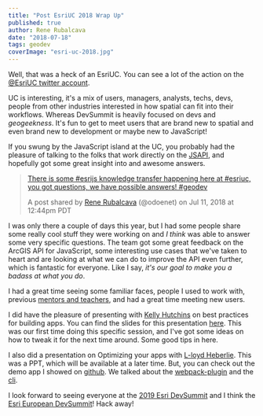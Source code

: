 ```yaml
---
title: "Post EsriUC 2018 Wrap Up"
published: true
author: Rene Rubalcava
date: "2018-07-18"
tags: geodev
coverImage: "esri-uc-2018.jpg"
---
```


Well, that was a heck of an EsriUC. You can see a lot of the action on the [@EsriUC twitter account](https://twitter.com/EsriUC).

UC is interesting, it's a mix of users, managers, analysts, techs, devs, people from other industries interested in how spatial can fit into their workflows. Whereas DevSummit is heavily focused on devs and _geogeekness_. It's fun to get to meet users that are brand new to spatial and even brand new to development or maybe new to JavaScript!

If you swung by the JavaScript island at the UC, you probably had the pleasure of talking to the folks that work directly on the [JSAPI](https://developers.arcgis.com/javascript/), and hopefully got some great insight into and awesome answers.

> [There is some #esrijs knowledge transfer happening here at #esriuc, you got questions, we have possible answers! #geodev](https://www.instagram.com/p/BlGoOKlAWmu/)
> 
> A post shared by [Rene Rubalcava](https://www.instagram.com/odoenet/) (@odoenet) on Jul 11, 2018 at 12:44pm PDT

<script async defer="" src="//www.instagram.com/embed.js"></script>

I was only there a couple of days this year, but I had some people share some really cool stuff they were working on and _I think_ was able to answer some very specific questions. The team got some great feedback on the ArcGIS API for JavaScript, some interesting use cases that we've taken to heart and are looking at what we can do to improve the API even further, which is fantastic for everyone. Like I say, _it's our goal to make you a badass at what you do_.

I had a great time seeing some familiar faces, people I used to work with, previous [mentors and teachers](https://twitter.com/RHCGIS), and had a great time meeting new users.

I did have the pleasure of presenting with [Kelly Hutchins](https://twitter.com/odoenet/status/1017856651058036736) on best practices for building apps. You can find the slides for this presentation [here](https://odoe.github.io/presentations/2018-UC/jsapi-best-practices/slides/#/). This was our first time doing this specific session, and I've got some ideas on how to tweak it for the next time around. Some good tips in here.

I also did a presentation on Optimizing your apps with [L-loyd Heberlie](https://twitter.com/lheberlie). This was a PPT, which will be available at a later time. But, you can check out the demo app I showed on [github](https://github.com/odoe/arcgis-pwa). We talked about the [webpack-plugin](https://github.com/esri/arcgis-webpack-plugin) and the [cli](https://github.com/esri/arcgis-js-cli).

I look forward to seeing everyone at the [2019 Esri DevSummit](http://www.esri.com/events/devsummit) and I think the [Esri European DevSummit](http://www.esri.com/events/devsummit-europe)! Hack away!
